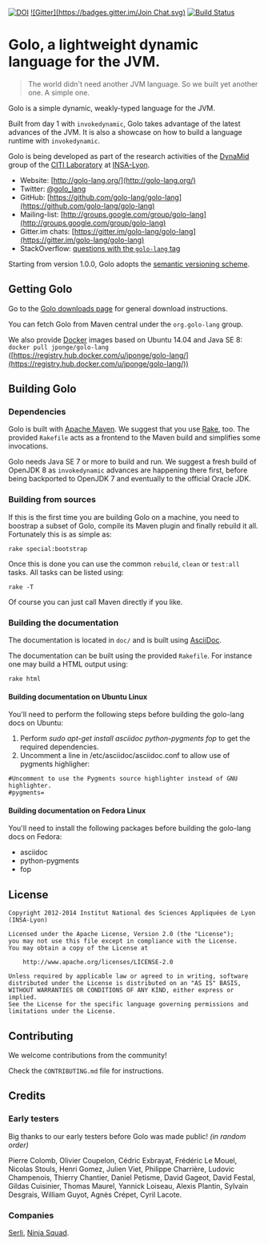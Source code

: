 [![DOI](https://zenodo.org/badge/doi/10.5281/zenodo.14095.svg)](http://dx.doi.org/10.5281/zenodo.14095)
[![Gitter](https://badges.gitter.im/Join Chat.svg)](https://gitter.im/golo-lang/golo-lang?utm_source=badge&utm_medium=badge&utm_campaign=pr-badge&utm_content=badge)
[![Build Status](https://travis-ci.org/golo-lang/golo-lang.svg?branch=master)](https://travis-ci.org/golo-lang/golo-lang)

# Golo, a lightweight dynamic language for the JVM.

> The world didn't need another JVM language.
> So we built yet another one.  A simple one.

Golo is a simple dynamic, weakly-typed language for the JVM.

Built from day 1 with `invokedynamic`, Golo takes advantage of the latest advances of
the JVM. It is also a showcase on how to build a language runtime with `invokedynamic`.

Golo is being developed as part of the research activities of the
[DynaMid](http://dynamid.citi-lab.fr/) group of the
[CITI Laboratory](http://www.citi-lab.fr/) at
[INSA-Lyon](http://www.insa-lyon.fr/).

* Website: [http://golo-lang.org/](http://golo-lang.org/)
* Twitter: [@golo_lang](https://twitter.com/golo_lang)
* GitHub: [https://github.com/golo-lang/golo-lang](https://github.com/golo-lang/golo-lang)
* Mailing-list: [http://groups.google.com/group/golo-lang](http://groups.google.com/group/golo-lang)
* Gitter.im chats: [https://gitter.im/golo-lang/golo-lang](https://gitter.im/golo-lang/golo-lang)
* StackOverflow: [questions with the `golo-lang` tag](http://stackoverflow.com/questions/tagged/golo-lang)

Starting from version 1.0.0, Golo adopts the [semantic versioning scheme](http://semver.org).

## Getting Golo

Go to the [Golo downloads page](http://golo-lang.org/download/) for general download instructions.

You can fetch Golo from Maven central under the `org.golo-lang` group.

We also provide [Docker](http://docker.com/) images based on Ubuntu 14.04 and Java SE 8:
`docker pull jponge/golo-lang` ([https://registry.hub.docker.com/u/jponge/golo-lang/](https://registry.hub.docker.com/u/jponge/golo-lang/))

## Building Golo

### Dependencies

Golo is built with [Apache Maven](http://maven.apache.org/). We suggest that you use
[Rake](http://rake.rubyforge.org), too. The provided `Rakefile` acts as a frontend
to the Maven build and simplifies some invocations.

Golo needs Java SE 7 or more to build and run. We suggest a fresh build of OpenJDK 8 as
`invokedynamic` advances are happening there first, before being backported to OpenJDK 7
and eventually to the official Oracle JDK.

### Building from sources

If this is the first time you are building Golo on a machine, you need to boostrap a subset
of Golo, compile its Maven plugin and finally rebuild it all. Fortunately this is as simple
as:

    rake special:bootstrap

Once this is done you can use the common `rebuild`, `clean` or `test:all` tasks. All tasks
can be listed using:

    rake -T

Of course you can just call Maven directly if you like.

### Building the documentation

The documentation is located in `doc/` and is built using [AsciiDoc](http://asciidoc.org).

The documentation can be built using the provided `Rakefile`. For instance one may build a HTML
output using:

    rake html

#### Building documentation on Ubuntu Linux

You'll need to perform the following steps before building the golo-lang docs on Ubuntu:

1.  Perform *sudo apt-get install asciidoc python-pygments fop* to get the required dependencies.
2.  Uncomment a line in /etc/asciidoc/asciidoc.conf to allow use of pygments highligher:

```
#Uncomment to use the Pygments source highlighter instead of GNU highlighter.
#pygments=
```

#### Building documentation on Fedora Linux

You'll need to install the following packages before building the golo-lang docs on Fedora:

*  asciidoc
*  python-pygments
*  fop

## License

    Copyright 2012-2014 Institut National des Sciences Appliquées de Lyon (INSA-Lyon)

    Licensed under the Apache License, Version 2.0 (the "License");
    you may not use this file except in compliance with the License.
    You may obtain a copy of the License at

        http://www.apache.org/licenses/LICENSE-2.0

    Unless required by applicable law or agreed to in writing, software
    distributed under the License is distributed on an "AS IS" BASIS,
    WITHOUT WARRANTIES OR CONDITIONS OF ANY KIND, either express or implied.
    See the License for the specific language governing permissions and
    limitations under the License.

## Contributing

We welcome contributions from the community!

Check the `CONTRIBUTING.md` file for instructions.

## Credits

### Early testers

Big thanks to our early testers before Golo was made public! *(in random order)*

Pierre Colomb, Olivier Coupelon, Cédric Exbrayat, Frédéric Le Mouel, Nicolas Stouls,
Henri Gomez, Julien Viet, Philippe Charrière, Ludovic Champenois, Thierry Chantier,
Daniel Petisme, David Gageot, David Festal, Gildas Cuisinier, Thomas Maurel,
Yannick Loiseau, Alexis Plantin, Sylvain Desgrais, William Guyot, Agnès Crépet, Cyril Lacote.

### Companies

[Serli](http://www.serli.com/),
[Ninja Squad](http://ninja-squad.com/).

